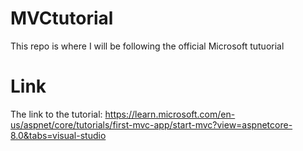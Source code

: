 # MVCtutorial
This repo is where I will be following the official Microsoft tutuorial

# Link
The link to the tutorial: https://learn.microsoft.com/en-us/aspnet/core/tutorials/first-mvc-app/start-mvc?view=aspnetcore-8.0&tabs=visual-studio

